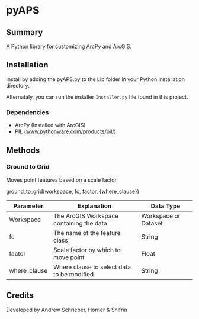 # pyAPS

## Summary

A Python library for customizing ArcPy and ArcGIS.

## Installation

Install by adding the pyAPS.py to the Lib folder in your Python installation directory.

Alternataly, you can run the installer `Installer.py` file found in this project.

### Dependencies

- ArcPy (Installed with ArcGIS)
- PIL (www.pythonware.com/products/pil/)

## Methods

### Ground to Grid

Moves point features based on a scale factor

ground_to_grid(workspace, fc, factor, {where_clause})

| Parameter | Explanation | Data Type |
|---|---|---|
|Workspace|The ArcGIS Workspace containing the data|Workspace or Dataset|
|fc|The name of the feature class|String|
|factor|Scale factor by which to move point|Float|
|where_clause|Where clause to select data to be modified|String|

## Credits

Developed by Andrew Schrieber, Horner & Shifrin